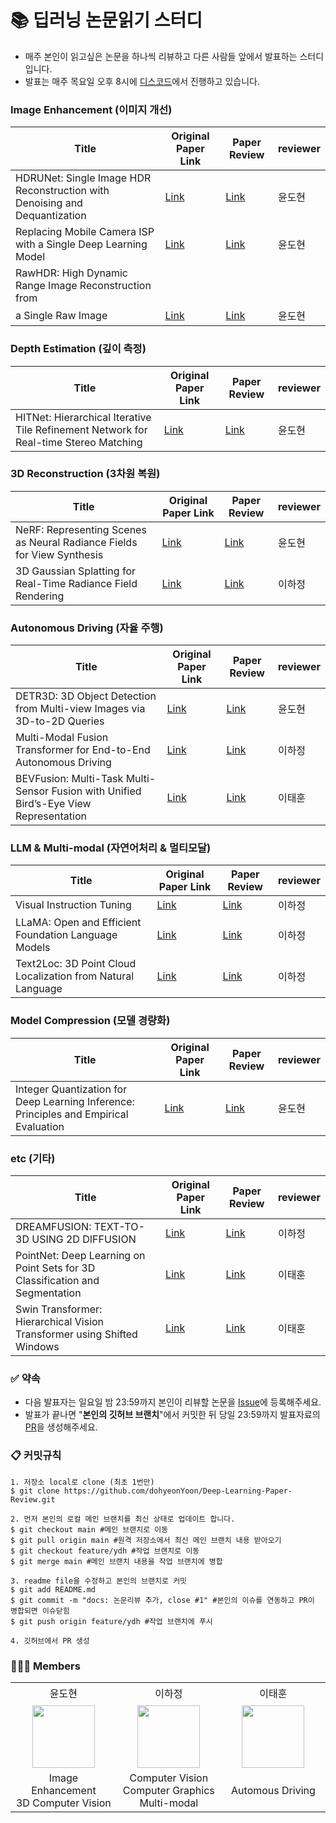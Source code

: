 # 📚 딥러닝 논문읽기 스터디

- 매주 본인이 읽고싶은 논문을 하나씩 리뷰하고 다른 사람들 앞에서 발표하는 스터디입니다.
- 발표는 매주 목요일 오후 8시에 [디스코드](https://discord.gg/3EU4GXtG)에서 진행하고 있습니다.

### Image Enhancement (이미지 개선)
|Title|Original Paper Link|Paper Review|reviewer|
|------|---|---|---|
|HDRUNet: Single Image HDR Reconstruction with Denoising and Dequantization|[Link](https://arxiv.org/pdf/2105.13084)|[Link](https://dohyeon.tistory.com/96)|윤도현|
|Replacing Mobile Camera ISP with a Single Deep Learning Model|[Link](https://openaccess.thecvf.com/content_CVPRW_2020/papers/w31/Ignatov_Replacing_Mobile_Camera_ISP_With_a_Single_Deep_Learning_Model_CVPRW_2020_paper.pdf)|[Link](https://dohyeon.tistory.com/103)|윤도현|
|RawHDR: High Dynamic Range Image Reconstruction from
a Single Raw Image|[Link](https://openaccess.thecvf.com/content/ICCV2023/papers/Zou_RawHDR_High_Dynamic_Range_Image_Reconstruction_from_a_Single_Raw_ICCV_2023_paper.pdf)|[Link](https://dohyeon.tistory.com/104)|윤도현|

### Depth Estimation (깊이 측정)
|Title|Original Paper Link|Paper Review|reviewer|
|------|---|---|---|
|HITNet: Hierarchical Iterative Tile Refinement Network for Real-time Stereo Matching|[Link](https://arxiv.org/pdf/2007.12140)|[Link](https://dohyeon.tistory.com/91)|윤도현|

### 3D Reconstruction (3차원 복원)
|Title|Original Paper Link|Paper Review|reviewer|
|------|---|---|---|
|NeRF: Representing Scenes as Neural Radiance Fields for View Synthesis|[Link](https://arxiv.org/abs/2003.08934)|[Link](https://dohyeon.tistory.com/92)|윤도현|
|3D Gaussian Splatting for Real-Time Radiance Field Rendering|[Link](https://arxiv.org/pdf/2308.04079)|[Link](https://ripe-myrtle-c69.notion.site/3D-Gaussian-Splatting-for-Real-Time-Radiance-Field-Rendering-a96a0b27b33046b481566301d96449fa?pvs=4)|이하정|

### Autonomous Driving (자율 주행)
|Title|Original Paper Link|Paper Review|reviewer|
|------|---|---|---|
|DETR3D: 3D Object Detection from Multi-view Images via 3D-to-2D Queries|[Link](https://arxiv.org/pdf/2110.06922)|[Link](https://dohyeon.tistory.com/94)|윤도현|
|Multi-Modal Fusion Transformer for End-to-End Autonomous Driving|[Link](https://arxiv.org/pdf/2104.09224)|[Link](https://ripe-myrtle-c69.notion.site/Multi-Modal-Fusion-Transformer-for-End-to-End-Autonomous-Driving-8398c1292035440a9afb4f1321533fc1?pvs=4)|이하정|
|BEVFusion: Multi-Task Multi-Sensor Fusion with Unified Bird’s-Eye View Representation|[Link](https://arxiv.org/pdf/2205.13542)|[Link](https://medium.com/@lth7234/bev-fusion-%EB%85%BC%EB%AC%B8-%EB%A6%AC%EB%B7%B0-059ebf6c23d8)|이태훈|

### LLM & Multi-modal (자연어처리 & 멀티모달)
|Title|Original Paper Link|Paper Review|reviewer|
|------|---|---|---|
|Visual Instruction Tuning|[Link](https://arxiv.org/pdf/2304.08485)|[Link](https://ripe-myrtle-c69.notion.site/Visual-Instruction-Tuning-47d50207618e49af8b208cd367eb6bf1?pvs=4)|이하정|
|LLaMA: Open and Efficient Foundation Language Models|[Link](https://arxiv.org/pdf/2302.13971)|[Link](https://ripe-myrtle-c69.notion.site/LLaMA-Open-and-Efficient-Foundation-Language-Models-984b585ae63d450a82489f781339b93e?pvs=4)|이하정|
|Text2Loc: 3D Point Cloud Localization from Natural Language|[Link](https://arxiv.org/pdf/2311.15977)|[Link](https://docs.google.com/presentation/d/1LekRr87Gu6Ealb8aZ4uac3q0ifQ9iFtw/edit?usp=sharing&ouid=102530899453259820171&rtpof=true&sd=true)|이하정|

### Model Compression (모델 경량화)
|Title|Original Paper Link|Paper Review|reviewer|
|------|---|---|---|
|Integer Quantization for Deep Learning Inference: Principles and Empirical Evaluation|[Link](https://arxiv.org/pdf/2004.09602)|[Link](https://dohyeon.tistory.com/99)|윤도현|
 
### etc (기타)
|Title|Original Paper Link|Paper Review|reviewer|
|------|---|---|---|
|DREAMFUSION: TEXT-TO-3D USING 2D DIFFUSION|[Link](https://arxiv.org/pdf/2209.14988)|[Link](https://ripe-myrtle-c69.notion.site/DREAMFUSION-TEXT-TO-3D-USING-2D-DIFFUSION-6fcf049f5ed94a45bcb2c0606329e027?pvs=4)|이하정|
|PointNet: Deep Learning on Point Sets for 3D Classification and Segmentation|[Link](https://arxiv.org/pdf/1612.00593)|[Link](https://docs.google.com/presentation/d/1PpHCc6Soce7L5RebuxaLdj0kdA9G9seTRJrd4LEVOcY/edit#slide=id.p)|이태훈|
|Swin Transformer: Hierarchical Vision Transformer using Shifted Windows|[Link](https://arxiv.org/pdf/2103.14030)|[Link](https://medium.com/@lth7234/%EB%85%BC%EB%AC%B8%EB%A6%AC%EB%B7%B0-swin-transformer-hierarchical-vision-transformer-using-shifted-windows-bcb530509f4d)|이태훈|

### ✅ 약속
- 다음 발표자는 일요일 밤 23:59까지 본인이 리뷰할 논문을 [Issue](https://github.com/dohyeonYoon/Deep-Learning-Paper-Review/issues)에 등록해주세요.
- 발표가 끝나면 "**본인의 깃허브 브랜치**"에서 커밋한 뒤 당일 23:59까지 발표자료의 [PR](https://github.com/dohyeonYoon/Deep-Learning-Paper-Review/pulls)을 생성해주세요.

### 📋 커밋규칙
```
1. 저장소 local로 clone (최초 1번만)
$ git clone https://github.com/dohyeonYoon/Deep-Learning-Paper-Review.git

2. 먼저 본인의 로컬 메인 브랜치를 최신 상태로 업데이트 합니다.
$ git checkout main #메인 브랜치로 이동
$ git pull origin main #원격 저장소에서 최신 메인 브랜치 내용 받아오기
$ git checkout feature/ydh #작업 브랜치로 이동
$ git merge main #메인 브랜치 내용을 작업 브랜치에 병합

3. readme file을 수정하고 본인의 브랜치로 커밋
$ git add README.md
$ git commit -m "docs: 논문리뷰 추가, close #1" #본인의 이슈를 연동하고 PR이 병합되면 이슈닫힘
$ git push origin feature/ydh #작업 브랜치에 푸시

4. 깃허브에서 PR 생성
```

### 👨🏼‍💻 Members

<table align="center">
  <tr height="35px">
    <td align="center" width="320px">
      <a> 윤도현 </a>
    </td>
    <td align="center" width="320px">
      <a> 이하정 </a>
    </td>
    <td align="center" width="320px">
      <a> 이태훈 </a>
    </td>
  </tr>
  <tr height="35px">
    <td align="center" width="320px">
      <a href="https://github.com/dohyeonYoon"><img src="https://github.com/dohyeonYoon.png" width="100"></a>
    </td>
    <td align="center" width="320px">
      <a href="https://github.com/SS-hj"><img src="https://github.com/SS-hj.png" width="100">
    </td>
    <td align="center" width="320px">
      <a href="https://github.com/taehunlee990803"><img src="https://github.com/taehunlee990803.png" width="100">
    </td>
  </tr>
  <tr height="35px">
    <td align="center" width="320px">
      <a> Image Enhancement <br> 3D Computer Vision </a>
    </td>
    <td align="center" width="320px">
      <a> Computer Vision <br> Computer Graphics <br> Multi-modal </a>
    </td>
    <td align="center" width="320px">
      <a> Automous Driving </a>
    </td>
  </tr>
</table>